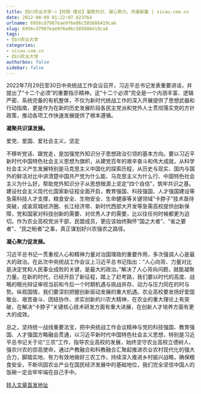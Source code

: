 ```yaml
---
title: 四川农业大学->【时政·理论】凝聚共识、凝心聚力、共谱新篇 | sicau.com.cn
date: 2022-08-09 01:22:07.823764
urlname: 6956cd7907eae9f6e86c585886419ca6
slug: 6956cd7907eae9f6e86c585886419ca6
tags: 
- 四川农业大学
categories:
- sicau.com.cn
- 四川农业大学
authorbox: false
sidebar: false
---
```

2022年7月29日至30日中央统战工作会议召开，习近平总书记发表重要讲话，并提出了“十二个必须”的重要指示精神。这“十二个必须”完全是一个内涵丰富、逻辑严密、系统完备的有机整体，不仅为新时代统战工作的深入开展提供了思想武器和行动指南，更是作为在新的历史发展阶段各民主党派和党外人士贯彻落实党的方针政策，推动各项工作快速发展提供了根本遵循。

**凝聚共识谋发展。**

爱党、爱国、爱社会主义，坚定
<!--more-->
不移听党话、跟党走，是加强党外知识分子思想政治引领的基本方向。要以习近平新时代中国特色社会主义思想为旗帜，从建党百年的艰辛奋斗和伟大成就，从科学社会主义产生发展特别是马克思主义中国化的探索历程，从历史与现实、国内与国外的鲜活对比中讲清楚中国共产党为什么能、马克思主义为什么行、中国特色社会主义为什么好，帮助党外知识分子从思想根源上坚定“四个自信”，筑牢共识之基。建设社会主义现代化国家新征程全面开启，教育强国、科技强国、人才强国建设等急需科技人才支撑，粮食安全、生物安全、生命健康等关键领域“卡脖子”技术亟待突破，成渝双城经济圈、长江经济带、新时代西部大开发等急需高校提供创新保障，党和国家对科技创新的需要、对优秀人才的需要，比以往任何时候都更为迫切。作为农业高校党派干部，民盟成员，更应该始终胸怀“国之大者”、“省之要者”、“民之盼者”之事，真正谋划好兴农强农之路径。

**凝心聚力促发展。**

习近平总书记一贯重视人心和精神力量对治国理政的重要作用，多次强调人心是最大的政治。在此次中央统战工作会议上习近平总书记指出：“人心向背、力量对比是决定党和人民事业成败的关键，是最大的政治。”解决了人心背向问题，就能凝聚力量。在新的时代，已经开启了新征程，踏上了赶考路，我们要以时代的高度、战略的眼光辩证审视当前和今后一个时期机遇与挑战并存、动力与压力同在的时与势。纵观国情，我们要深刻把握创新驱动发展的重大机遇。农业高校要发扬好爱国敬业、艰苦奋斗、团结协作、求实创新的川农大精神，在农业的重大理论上有突破，在解决“卡脖子”关键核心技术研发方面有重大进展，在创新人才培养方面有更大的成效。

总之，坚持统一战线重要法宝，把中央统战工作会议精神与党的科技强国、教育强国、人才强国方略融会贯通，以习近平新时代中国特色社会主义思想，特别是习近平总书记关于论“三农”工作，指导农业高校的发展，始终坚守农业高校立德树人、强农兴农的崇高使命，通过产教融合和科教融合汇聚起推进农业农村现代化的强大合力，脚踏实地、有力有效地做好三农工作，持续深入推进乡村振兴战略，确保粮食安全，不断巩固农业产业在国民经济发展中的基础地位，我们完全坚信中国人的饭碗一定会牢牢端在自己手中。



[转入文章首发地址](https://news.sicau.edu.cn/info/1135/69079.htm)